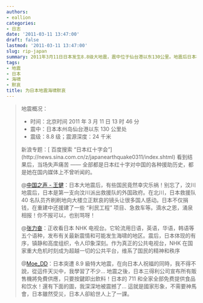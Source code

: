 ```yaml
---
authors:
- eallion
categories:
- 日志
date: '2011-03-11 13:47:00'
draft: false
lastmod: '2011-03-11 13:47:00'
slug: rip-japan
summary: 2011年3月11日日本发生8.8级大地震，震中位于仙台港以东130公里。地震后日本社会展现出高度秩序：NHK电视台用多语种播报灾情，便利店免费提供物资，企业开放自动售货机。国内舆论反思中日互助历史，提到日本曾积极参与汶川地震救援，包括派遣救援队、援建项目等，呼吁理性看待灾难。
tags:
- 地震
- 日本
- 海啸
- 默哀
title: 为日本地震海啸默哀
---
```


<blockquote > 地震概况：<ul><li > 时间：北京时间 2011 年 3 月 11 日 13 时 46 分 </li>
<li > 震中：日本本州岛仙台港以东 130 公里处 </li>
<li > 震级：8.8 级；震源深度：24 千米 </li></ul > 新浪专题：[ 百度搜索 “日本红十字会”](http://news.sina.com.cn/z/japanearthquake0311/index.shtml) 看到结果后，当场失声痛苦 —— 全部都是日本红十字对中国的各种援助历史，都是她在国内媒体上不曾听闻的。

@[中国之声 - 王健](http://t.sina.com.cn/1752097531)：日本大地震后，有些国民竟然幸灾乐祸！别忘了，汶川地震后，日本是第一支向汶川派出救援队的外国政府。在北川，日本救援队 40 名队员齐刷刷地向大楼立正默哀的镜头让很多国人感动。日本不仅捐钱，在重建中还援建了一些 “利民工程” 项目、急救车等。滴水之恩，涌泉相报！你不报可以，也别骂呀！

@[张力奋](http://t.sina.com.cn/1749240373)：正收看日本 NHK 电视台。它轮流用日语，英语，华语，韩语等五个语种，发布有关最新震情和可能发生海啸的地区。震后，日本体现的有序，镇静和高度组织，令人印象深刻。作为真正的公共电视台，NHK 在国家重大危机时刻成为超越一切的公共平台，维系了国民的精神和秩序

@[Moe_DD](http://t.sina.com.cn/1894477371)：日本突遭 8.9 級特大地震，在向日本人祝福的同時，我不得不說，從這件天災中，我學習了不少... 地震之後，日本三得利公司宣布所有販售機將免費供應，只要按鍵即出飲料！日本的 711 和全家全部免费提供食品和饮水！還有下面的圖，我深深地被震撼了... 這就是國家形象，不需要神馬會，日本雖然受災，日本人卻給世人上了一課。